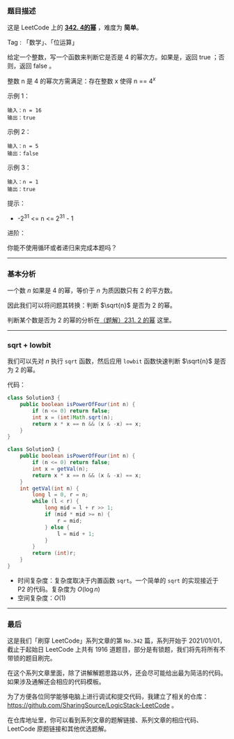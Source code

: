 ### 题目描述

这是 LeetCode 上的 **[342. 4的幂](https://leetcode-cn.com/problems/power-of-four/solution/gong-shui-san-xie-zhuan-hua-wei-2-de-mi-y21lq/)** ，难度为 **简单**。

Tag : 「数学」、「位运算」




给定一个整数，写一个函数来判断它是否是 4 的幂次方。如果是，返回 true ；否则，返回 false 。

整数 n 是 4 的幂次方需满足：存在整数 x 使得 n == $4^x$

示例 1：
```
输入：n = 16
输出：true
```
示例 2：
```
输入：n = 5
输出：false
```
示例 3：
```
输入：n = 1
输出：true
```

提示：

* -$2^{31}$ <= n <= $2^{31}$ - 1


进阶：

你能不使用循环或者递归来完成本题吗？


---

### 基本分析

一个数 $n$ 如果是 $4$ 的幂，等价于 $n$ 为质因数只有 $2$ 的平方数。

因此我们可以将问题其转换：判断 $\sqrt{n}$ 是否为 $2$ 的幂。

判断某个数是否为 $2$ 的幂的分析在[（题解）231. 2 的幂](https://leetcode-cn.com/problems/power-of-two/solution/gong-shui-san-xie-2-de-mi-by-ac_oier-qm6e/) 这里。

---

### sqrt + lowbit

我们可以先对 $n$ 执行 `sqrt` 函数，然后应用 `lowbit` 函数快速判断 $\sqrt{n}$ 是否为 $2$ 的幂。

代码：
```Java []
class Solution3 {
    public boolean isPowerOfFour(int n) {
        if (n <= 0) return false;
        int x = (int)Math.sqrt(n);
        return x * x == n && (x & -x) == x;
    }
}
```
```Java []
class Solution3 {
    public boolean isPowerOfFour(int n) {
        if (n <= 0) return false;
        int x = getVal(n);
        return x * x == n && (x & -x) == x;
    }
    int getVal(int n) {
        long l = 0, r = n;
        while (l < r) {
            long mid = l + r >> 1;
            if (mid * mid >= n) {
                r = mid;
            } else {
                l = mid + 1;
            }
        }
        return (int)r;
    } 
}
```
* 时间复杂度：复杂度取决于内置函数 `sqrt`。一个简单的 `sqrt` 的实现接近于 P2 的代码。复杂度为 $O(\log{n})$
* 空间复杂度：$O(1)$

---

### 最后

这是我们「刷穿 LeetCode」系列文章的第 `No.342` 篇，系列开始于 2021/01/01，截止于起始日 LeetCode 上共有 1916 道题目，部分是有锁题，我们将先将所有不带锁的题目刷完。

在这个系列文章里面，除了讲解解题思路以外，还会尽可能给出最为简洁的代码。如果涉及通解还会相应的代码模板。

为了方便各位同学能够电脑上进行调试和提交代码，我建立了相关的仓库：https://github.com/SharingSource/LogicStack-LeetCode 。

在仓库地址里，你可以看到系列文章的题解链接、系列文章的相应代码、LeetCode 原题链接和其他优选题解。

